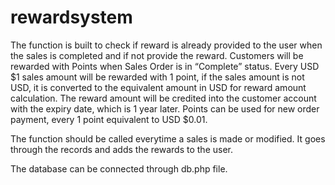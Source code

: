 # rewardsystem

The function is built to check if reward is already provided to the user when the sales is completed and if not provide the reward. Customers will be rewarded with Points when Sales Order is in “Complete” status.
Every USD $1 sales amount will be rewarded with 1 point, if the sales amount is not USD, it is converted to the equivalent amount in USD for reward amount calculation.
The reward amount will be credited into the customer account with the expiry date, which is 1 year later.
Points can be used for new order payment, every 1 point equivalent to USD $0.01.

The function should be called everytime a sales is made or modified.
It goes through the records and adds the rewards to the user.

The database can be connected through db.php file. 
